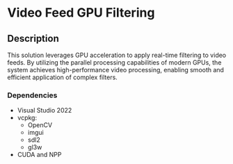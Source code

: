 # Video Feed GPU Filtering

## Description
This solution leverages GPU acceleration to apply real-time filtering to video feeds. By utilizing the parallel processing capabilities of modern GPUs, the system achieves high-performance video processing, enabling smooth and efficient application of complex filters.

### Dependencies
- Visual Studio 2022
- vcpkg: 
	- OpenCV
	- imgui
	- sdl2
	- gl3w
- CUDA and NPP